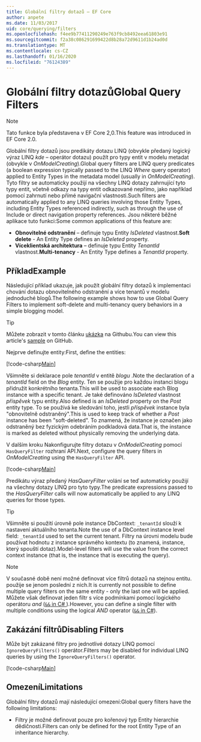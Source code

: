 ```yaml
---
title: Globální filtry dotazů – EF Core
author: anpete
ms.date: 11/03/2017
uid: core/querying/filters
ms.openlocfilehash: f4ee9b77411290249e763f9cb8492eea61803e91
ms.sourcegitcommit: f2a38c086291699422d8b28a72d9611d1b24ad0d
ms.translationtype: MT
ms.contentlocale: cs-CZ
ms.lasthandoff: 01/16/2020
ms.locfileid: "76124389"
---
```

# <a name="global-query-filters"></a><span data-ttu-id="9755e-102">Globální filtry dotazů</span><span class="sxs-lookup"><span data-stu-id="9755e-102">Global Query Filters</span></span>

> [!NOTE]
> <span data-ttu-id="9755e-103">Tato funkce byla představena v EF Core 2,0.</span><span class="sxs-lookup"><span data-stu-id="9755e-103">This feature was introduced in EF Core 2.0.</span></span>

<span data-ttu-id="9755e-104">Globální filtry dotazů jsou predikáty dotazu LINQ (obvykle předaný logický výraz LINQ *kde* – operátor dotazu) použít pro typy entit v modelu metadat (obvykle v *OnModelCreating*).</span><span class="sxs-lookup"><span data-stu-id="9755e-104">Global query filters are LINQ query predicates (a boolean expression typically passed to the LINQ *Where* query operator) applied to Entity Types in the metadata model (usually in *OnModelCreating*).</span></span> <span data-ttu-id="9755e-105">Tyto filtry se automaticky použijí na všechny LINQ dotazy zahrnující tyto typy entit, včetně odkazy na typy entit odkazované nepřímo, jako například pomocí zahrnutí nebo přímé navigační vlastnosti.</span><span class="sxs-lookup"><span data-stu-id="9755e-105">Such filters are automatically applied to any LINQ queries involving those Entity Types, including Entity Types referenced indirectly, such as through the use of Include or direct navigation property references.</span></span> <span data-ttu-id="9755e-106">Jsou některé běžné aplikace tuto funkci:</span><span class="sxs-lookup"><span data-stu-id="9755e-106">Some common applications of this feature are:</span></span>

* <span data-ttu-id="9755e-107">**Obnovitelné odstranění** – definuje typu Entity *IsDeleted* vlastnost.</span><span class="sxs-lookup"><span data-stu-id="9755e-107">**Soft delete** - An Entity Type defines an *IsDeleted* property.</span></span>
* <span data-ttu-id="9755e-108">**Víceklientská architektura** – definuje typu Entity *TenantId* vlastnost.</span><span class="sxs-lookup"><span data-stu-id="9755e-108">**Multi-tenancy** - An Entity Type defines a *TenantId* property.</span></span>

## <a name="example"></a><span data-ttu-id="9755e-109">Příklad</span><span class="sxs-lookup"><span data-stu-id="9755e-109">Example</span></span>

<span data-ttu-id="9755e-110">Následující příklad ukazuje, jak použít globální filtry dotazů k implementaci chování dotazu obnovitelného odstranění a více tenantů v modelu jednoduché blogů.</span><span class="sxs-lookup"><span data-stu-id="9755e-110">The following example shows how to use Global Query Filters to implement soft-delete and multi-tenancy query behaviors in a simple blogging model.</span></span>

> [!TIP]
> <span data-ttu-id="9755e-111">Můžete zobrazit v tomto článku [ukázka](https://github.com/aspnet/EntityFramework.Docs/tree/master/samples/core/QueryFilters) na Githubu.</span><span class="sxs-lookup"><span data-stu-id="9755e-111">You can view this article's [sample](https://github.com/aspnet/EntityFramework.Docs/tree/master/samples/core/QueryFilters) on GitHub.</span></span>

<span data-ttu-id="9755e-112">Nejprve definujte entity:</span><span class="sxs-lookup"><span data-stu-id="9755e-112">First, define the entities:</span></span>

[!code-csharp[Main](../../../samples/core/QueryFilters/Program.cs#Entities)]

<span data-ttu-id="9755e-113">Všimněte si deklarace pole _tenantId_ v entitě _blogu_ .</span><span class="sxs-lookup"><span data-stu-id="9755e-113">Note the declaration of a _tenantId_ field on the _Blog_ entity.</span></span> <span data-ttu-id="9755e-114">Ten se použije pro každou instanci blogu přidružit konkrétního tenanta.</span><span class="sxs-lookup"><span data-stu-id="9755e-114">This will be used to associate each Blog instance with a specific tenant.</span></span> <span data-ttu-id="9755e-115">Je také definováno _IsDeleted_ vlastnost _příspěvek_ typu entity.</span><span class="sxs-lookup"><span data-stu-id="9755e-115">Also defined is an _IsDeleted_ property on the _Post_ entity type.</span></span> <span data-ttu-id="9755e-116">To se používá ke sledování toho, jestli _příspěvek_ instance byla "obnovitelně odstraněný".</span><span class="sxs-lookup"><span data-stu-id="9755e-116">This is used to keep track of whether a _Post_ instance has been "soft-deleted".</span></span> <span data-ttu-id="9755e-117">To znamená, že instance je označen jako odstraněný bez fyzickým odebráním podkladová data.</span><span class="sxs-lookup"><span data-stu-id="9755e-117">That is, the instance is marked as deleted without physically removing the underlying data.</span></span>

<span data-ttu-id="9755e-118">V dalším kroku Nakonfigurujte filtry dotazu v _OnModelCreating_ pomocí `HasQueryFilter` rozhraní API.</span><span class="sxs-lookup"><span data-stu-id="9755e-118">Next, configure the query filters in _OnModelCreating_ using the `HasQueryFilter` API.</span></span>

[!code-csharp[Main](../../../samples/core/QueryFilters/Program.cs#Configuration)]

<span data-ttu-id="9755e-119">Predikátu výraz předaný _HasQueryFilter_ volání se teď automaticky použijí na všechny dotazy LINQ pro tyto typy.</span><span class="sxs-lookup"><span data-stu-id="9755e-119">The predicate expressions passed to the _HasQueryFilter_ calls will now automatically be applied to any LINQ queries for those types.</span></span>

> [!TIP]
> <span data-ttu-id="9755e-120">Všimněte si použití úrovně pole instance DbContext: `_tenantId` slouží k nastavení aktuálního tenanta.</span><span class="sxs-lookup"><span data-stu-id="9755e-120">Note the use of a DbContext instance level field: `_tenantId` used to set the current tenant.</span></span> <span data-ttu-id="9755e-121">Filtry na úrovni modelu bude používat hodnotu z instance správného kontextu (to znamená, instance, který spouští dotaz).</span><span class="sxs-lookup"><span data-stu-id="9755e-121">Model-level filters will use the value from the correct context instance (that is, the instance that is executing the query).</span></span>

> [!NOTE]
> <span data-ttu-id="9755e-122">V současné době není možné definovat více filtrů dotazů na stejnou entitu. použije se jenom poslední z nich.</span><span class="sxs-lookup"><span data-stu-id="9755e-122">It is currently not possible to define multiple query filters on the same entity - only the last one will be applied.</span></span> <span data-ttu-id="9755e-123">Můžete však definovat jeden filtr s více podmínkami pomocí logického operátoru _and_ ([`&&` in C# ](https://docs.microsoft.com/dotnet/csharp/language-reference/operators/boolean-logical-operators#conditional-logical-and-operator-)).</span><span class="sxs-lookup"><span data-stu-id="9755e-123">However, you can define a single filter with multiple conditions using the logical _AND_ operator ([`&&` in C#](https://docs.microsoft.com/dotnet/csharp/language-reference/operators/boolean-logical-operators#conditional-logical-and-operator-)).</span></span>

## <a name="disabling-filters"></a><span data-ttu-id="9755e-124">Zakázání filtrů</span><span class="sxs-lookup"><span data-stu-id="9755e-124">Disabling Filters</span></span>

<span data-ttu-id="9755e-125">Může být zakázané filtry pro jednotlivé dotazy LINQ pomocí `IgnoreQueryFilters()` operátor.</span><span class="sxs-lookup"><span data-stu-id="9755e-125">Filters may be disabled for individual LINQ queries by using the `IgnoreQueryFilters()` operator.</span></span>

[!code-csharp[Main](../../../samples/core/QueryFilters/Program.cs#IgnoreFilters)]

## <a name="limitations"></a><span data-ttu-id="9755e-126">Omezení</span><span class="sxs-lookup"><span data-stu-id="9755e-126">Limitations</span></span>

<span data-ttu-id="9755e-127">Globální filtry dotazů mají následující omezení:</span><span class="sxs-lookup"><span data-stu-id="9755e-127">Global query filters have the following limitations:</span></span>

* <span data-ttu-id="9755e-128">Filtry je možné definovat pouze pro kořenový typ Entity hierarchie dědičnosti.</span><span class="sxs-lookup"><span data-stu-id="9755e-128">Filters can only be defined for the root Entity Type of an inheritance hierarchy.</span></span>
